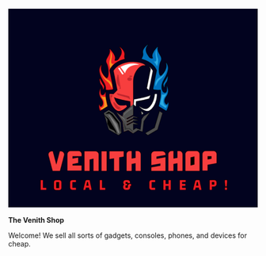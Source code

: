 ![alt text](/media/card.png)

**The Venith Shop**

Welcome! We sell all sorts of gadgets, consoles, phones, and devices for cheap.
